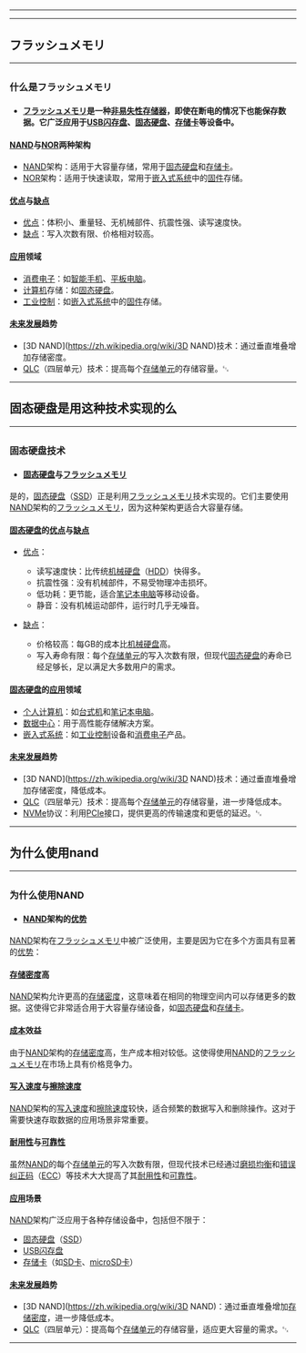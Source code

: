 # 
___
___
## フラッシュメモリ
___
## 
### 什么是フラッシュメモリ
- #### [フラッシュメモリ](https://zh.wikipedia.org/wiki/フラッシュメモリ)是一种[非易失性存储器](https://zh.wikipedia.org/wiki/非易失性存储器)，即使在断电的情况下也能保存数据。它广泛应用于[USB闪存盘](https://zh.wikipedia.org/wiki/USB闪存盘)、[固态硬盘](https://zh.wikipedia.org/wiki/固态硬盘)、[存储卡](https://zh.wikipedia.org/wiki/存储卡)等设备中。

#### [NAND](https://zh.wikipedia.org/wiki/NAND)与[NOR](https://zh.wikipedia.org/wiki/NOR)两种架构
- [NAND](https://zh.wikipedia.org/wiki/NAND)架构：适用于大容量存储，常用于[固态硬盘](https://zh.wikipedia.org/wiki/固态硬盘)和[存储卡](https://zh.wikipedia.org/wiki/存储卡)。
- [NOR](https://zh.wikipedia.org/wiki/NOR)架构：适用于快速读取，常用于[嵌入式系统](https://zh.wikipedia.org/wiki/嵌入式系统)中的[固件](https://zh.wikipedia.org/wiki/固件)存储。

#### [优点](https://zh.wikipedia.org/wiki/优点)与[缺点](https://zh.wikipedia.org/wiki/缺点)
- [优点](https://zh.wikipedia.org/wiki/优点)：体积小、重量轻、无机械部件、抗震性强、读写速度快。
- [缺点](https://zh.wikipedia.org/wiki/缺点)：写入次数有限、价格相对较高。

#### [应用](https://zh.wikipedia.org/wiki/应用)领域
- [消费电子](https://zh.wikipedia.org/wiki/消费电子)：如[智能手机](https://zh.wikipedia.org/wiki/智能手机)、[平板电脑](https://zh.wikipedia.org/wiki/平板电脑)。
- [计算机](https://zh.wikipedia.org/wiki/计算机)存储：如[固态硬盘](https://zh.wikipedia.org/wiki/固态硬盘)。
- [工业控制](https://zh.wikipedia.org/wiki/工业控制)：如[嵌入式系统](https://zh.wikipedia.org/wiki/嵌入式系统)中的[固件](https://zh.wikipedia.org/wiki/固件)存储。

#### [未来发展](https://zh.wikipedia.org/wiki/未来发展)趋势
- [3D NAND](https://zh.wikipedia.org/wiki/3D NAND)技术：通过垂直堆叠增加存储密度。
- [QLC](https://zh.wikipedia.org/wiki/QLC)（四层单元）技术：提高每个[存储单元](https://zh.wikipedia.org/wiki/存储单元)的存储容量。␃
___
## 固态硬盘是用这种技术实现的么
___
## 
### 固态硬盘技术
- #### [固态硬盘](https://zh.wikipedia.org/wiki/固态硬盘)与[フラッシュメモリ](https://zh.wikipedia.org/wiki/フラッシュメモリ)
是的，[固态硬盘](https://zh.wikipedia.org/wiki/固态硬盘)（[SSD](https://zh.wikipedia.org/wiki/SSD)）正是利用[フラッシュメモリ](https://zh.wikipedia.org/wiki/フラッシュメモリ)技术实现的。它们主要使用[NAND](https://zh.wikipedia.org/wiki/NAND)架构的[フラッシュメモリ](https://zh.wikipedia.org/wiki/フラッシュメモリ)，因为这种架构更适合大容量存储。

#### [固态硬盘](https://zh.wikipedia.org/wiki/固态硬盘)的[优点](https://zh.wikipedia.org/wiki/优点)与[缺点](https://zh.wikipedia.org/wiki/缺点)
- [优点](https://zh.wikipedia.org/wiki/优点)：
  - 读写速度快：比传统[机械硬盘](https://zh.wikipedia.org/wiki/机械硬盘)（[HDD](https://zh.wikipedia.org/wiki/HDD)）快得多。
  - 抗震性强：没有机械部件，不易受物理冲击损坏。
  - 低功耗：更节能，适合[笔记本电脑](https://zh.wikipedia.org/wiki/笔记本电脑)等移动设备。
  - 静音：没有机械运动部件，运行时几乎无噪音。

- [缺点](https://zh.wikipedia.org/wiki/缺点)：
  - 价格较高：每GB的成本比[机械硬盘](https://zh.wikipedia.org/wiki/机械硬盘)高。
  - 写入寿命有限：每个[存储单元](https://zh.wikipedia.org/wiki/存储单元)的写入次数有限，但现代[固态硬盘](https://zh.wikipedia.org/wiki/固态硬盘)的寿命已经足够长，足以满足大多数用户的需求。

#### [固态硬盘](https://zh.wikipedia.org/wiki/固态硬盘)的[应用](https://zh.wikipedia.org/wiki/应用)领域
- [个人计算机](https://zh.wikipedia.org/wiki/个人计算机)：如[台式机](https://zh.wikipedia.org/wiki/台式机)和[笔记本电脑](https://zh.wikipedia.org/wiki/笔记本电脑)。
- [数据中心](https://zh.wikipedia.org/wiki/数据中心)：用于高性能存储解决方案。
- [嵌入式系统](https://zh.wikipedia.org/wiki/嵌入式系统)：如[工业控制](https://zh.wikipedia.org/wiki/工业控制)设备和[消费电子](https://zh.wikipedia.org/wiki/消费电子)产品。

#### [未来发展](https://zh.wikipedia.org/wiki/未来发展)趋势
- [3D NAND](https://zh.wikipedia.org/wiki/3D NAND)技术：通过垂直堆叠增加存储密度，降低成本。
- [QLC](https://zh.wikipedia.org/wiki/QLC)（四层单元）技术：提高每个[存储单元](https://zh.wikipedia.org/wiki/存储单元)的存储容量，进一步降低成本。
- [NVMe](https://zh.wikipedia.org/wiki/NVMe)协议：利用[PCIe](https://zh.wikipedia.org/wiki/PCIe)接口，提供更高的传输速度和更低的延迟。␃
___
## 为什么使用nand
___
## 
### 为什么使用NAND
- #### [NAND](https://zh.wikipedia.org/wiki/NAND)架构的[优势](https://zh.wikipedia.org/wiki/优势)
[NAND](https://zh.wikipedia.org/wiki/NAND)架构在[フラッシュメモリ](https://zh.wikipedia.org/wiki/フラッシュメモリ)中被广泛使用，主要是因为它在多个方面具有显著的[优势](https://zh.wikipedia.org/wiki/优势)：

#### [存储密度](https://zh.wikipedia.org/wiki/存储密度)高
[NAND](https://zh.wikipedia.org/wiki/NAND)架构允许更高的[存储密度](https://zh.wikipedia.org/wiki/存储密度)，这意味着在相同的物理空间内可以存储更多的数据。这使得它非常适合用于大容量存储设备，如[固态硬盘](https://zh.wikipedia.org/wiki/固态硬盘)和[存储卡](https://zh.wikipedia.org/wiki/存储卡)。

#### [成本](https://zh.wikipedia.org/wiki/成本)效益
由于[NAND](https://zh.wikipedia.org/wiki/NAND)架构的[存储密度](https://zh.wikipedia.org/wiki/存储密度)高，生产成本相对较低。这使得使用[NAND](https://zh.wikipedia.org/wiki/NAND)的[フラッシュメモリ](https://zh.wikipedia.org/wiki/フラッシュメモリ)在市场上具有价格竞争力。

#### [写入速度](https://zh.wikipedia.org/wiki/写入速度)与[擦除速度](https://zh.wikipedia.org/wiki/擦除速度)
[NAND](https://zh.wikipedia.org/wiki/NAND)架构的[写入速度](https://zh.wikipedia.org/wiki/写入速度)和[擦除速度](https://zh.wikipedia.org/wiki/擦除速度)较快，适合频繁的数据写入和删除操作。这对于需要快速存取数据的应用场景非常重要。

#### [耐用性](https://zh.wikipedia.org/wiki/耐用性)与[可靠性](https://zh.wikipedia.org/wiki/可靠性)
虽然[NAND](https://zh.wikipedia.org/wiki/NAND)的每个[存储单元](https://zh.wikipedia.org/wiki/存储单元)的写入次数有限，但现代技术已经通过[磨损均衡](https://zh.wikipedia.org/wiki/磨损均衡)和[错误纠正码](https://zh.wikipedia.org/wiki/错误纠正码)（[ECC](https://zh.wikipedia.org/wiki/ECC)）等技术大大提高了其[耐用性](https://zh.wikipedia.org/wiki/耐用性)和[可靠性](https://zh.wikipedia.org/wiki/可靠性)。

#### [应用](https://zh.wikipedia.org/wiki/应用)场景
[NAND](https://zh.wikipedia.org/wiki/NAND)架构广泛应用于各种存储设备中，包括但不限于：
- [固态硬盘](https://zh.wikipedia.org/wiki/固态硬盘)（[SSD](https://zh.wikipedia.org/wiki/SSD)）
- [USB闪存盘](https://zh.wikipedia.org/wiki/USB闪存盘)
- [存储卡](https://zh.wikipedia.org/wiki/存储卡)（如[SD卡](https://zh.wikipedia.org/wiki/SD卡)、[microSD卡](https://zh.wikipedia.org/wiki/microSD卡)）

#### [未来发展](https://zh.wikipedia.org/wiki/未来发展)趋势
- [3D NAND](https://zh.wikipedia.org/wiki/3D NAND)：通过垂直堆叠增加[存储密度](https://zh.wikipedia.org/wiki/存储密度)，进一步降低成本。
- [QLC](https://zh.wikipedia.org/wiki/QLC)（四层单元）：提高每个[存储单元](https://zh.wikipedia.org/wiki/存储单元)的存储容量，适应更大容量的需求。␃
___
